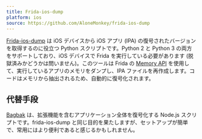```yaml
---
title: Frida-ios-dump
platform: ios
source: https://github.com/AloneMonkey/frida-ios-dump
---
```


[Frida-ios-dump](https://github.com/AloneMonkey/frida-ios-dump "Frida-ios-dump") は iOS デバイスから iOS アプリ (IPA) の復号されたバージョンを取得するのに役立つ Python スクリプトです。Python 2 と Python 3 の両方をサポートしており、iOS デバイスで Frida を実行している必要があります (脱獄済みかどうかは問いません)。このツールは Frida の [Memory API](https://www.frida.re/docs/javascript-api/#memory "Frida Memory API") を使用して、実行しているアプリのメモリをダンプし、IPA ファイルを再作成します。コードはメモリから抽出されるため、自動的に復号化されます。

## 代替手段

[Bagbak](https://github.com/ChiChou/bagbak "Bagbak") は、拡張機能を含むアプリケーション全体を復号化する Node.js スクリプトです。frida-ios-dump と同じ目的を果たしますが、セットアップが簡単で、常用にはより便利であると感じるかもしれません。
